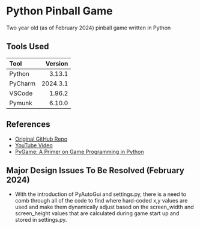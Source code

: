 # Python Pinball Game
Two year old (as of February 2024) pinball game written in Python
## Tools Used

| Tool    |  Version |
|:--------|---------:|
| Python  |   3.13.1 |
| PyCharm | 2024.3.1 |
| VSCode  |   1.96.2 |
| Pymunk  |   6.10.0 |


## References
* [Original GitHub Repo](https://github.com/Dungjax/Pinball)
* [YouTube Video](https://www.youtube.com/watch?v=hp8VBkwkNOw)
* [PyGame: A Primer on Game Programming in Python](https://realpython.com/pygame-a-primer/)
## Major Design Issues To Be Resolved (February 2024)
* With the introduction of PyAutoGui and settings.py, there is a need to comb through
all of the code to find where hard-coded x,y values are used and make them
dynamically adjust based on the screen_width and screen_height values that
are calculated during game start up and stored in settings.py.